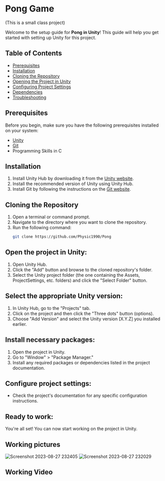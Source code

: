 # Pong Game
(This is a small class project)


Welcome to the setup guide for **Pong in Unity**! This guide will help you get started with setting up Unity for this project.

## Table of Contents
- [Prerequisites](#prerequisites)
- [Installation](#installation)
- [Cloning the Repository](#cloning-the-repository)
- [Opening the Project in Unity](#opening-the-project-in-unity)
- [Configuring Project Settings](#configuring-project-settings)
- [Dependencies](#dependencies)
- [Troubleshooting](#troubleshooting)

## Prerequisites
Before you begin, make sure you have the following prerequisites installed on your system:
- [Unity](https://unity.com/)
- [Git](https://git-scm.com/)
- Programming Skills in C

## Installation
1. Install Unity Hub by downloading it from the [Unity website](https://unity.com/).
2. Install the recommended version of Unity using Unity Hub.
3. Install Git by following the instructions on the [Git website](https://git-scm.com/).

## Cloning the Repository
1. Open a terminal or command prompt.
2. Navigate to the directory where you want to clone the repository.
3. Run the following command:
   ```sh
   git clone https://github.com/Physic1990/Pong

## Open the project in Unity:

1. Open Unity Hub.
2. Click the "Add" button and browse to the cloned repository's folder.
3. Select the Unity project folder (the one containing the Assets, ProjectSettings, etc. folders) and click the "Select Folder" button.

## Select the appropriate Unity version:

1. In Unity Hub, go to the "Projects" tab.
2. Click on the project and then click the "Three dots" button (options).
3. Choose "Add Version" and select the Unity version [X.Y.Z] you installed earlier.

## Install necessary packages:

1. Open the project in Unity.
2. Go to "Window" > "Package Manager."
3. Install any required packages or dependencies listed in the project documentation.

## Configure project settings:

- Check the project's documentation for any specific configuration instructions.

## Ready to work:
You're all set! You can now start working on the project in Unity.

## Working pictures

![Screenshot 2023-08-27 232405](https://github.com/Physic1990/Pong/assets/93368036/c4b2c71d-9563-4c9a-975b-94667bd7e0d5)
![Screenshot 2023-08-27 232029](https://github.com/Physic1990/Pong/assets/93368036/dc6249d0-f0b5-432c-99f3-f002e55886b4)

## Working Video


